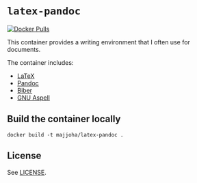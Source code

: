 # `latex-pandoc`
[![Docker Pulls](https://img.shields.io/docker/pulls/majjoha/latex-pandoc.svg)](https://hub.docker.com/r/majjoha/latex-pandoc)

This container provides a writing environment that I often use for documents.

The container includes:
- [LaTeX](https://www.latex-project.org)
- [Pandoc](https://pandoc.org)
- [Biber](http://biblatex-biber.sourceforge.net)
- [GNU Aspell](http://aspell.net)

## Build the container locally
```
docker build -t majjoha/latex-pandoc .
```

## License
See [LICENSE](https://github.com/majjoha/containers/blob/master/LICENSE).
